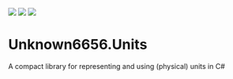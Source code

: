 [![](https://img.shields.io/github/downloads/Unknown6656-Megacorp/Unknown6656.Units/total)](https://github.com/Unknown6656-Megacorp/Unknown6656.Units/releases)
[![](https://img.shields.io/nuget/vpre/Unknown6656.Units)](https://www.nuget.org/packages/Unknown6656.Units/)
[![](https://img.shields.io/nuget/dt/Unknown6656.Units)](https://www.nuget.org/packages/Unknown6656.Units/)

# Unknown6656.Units

A compact library for representing and using (physical) units in C#
